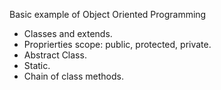 Basic example of Object Oriented Programming

- Classes and extends.
- Proprierties scope: public, protected, private.
- Abstract Class.
- Static.
- Chain of class methods.


